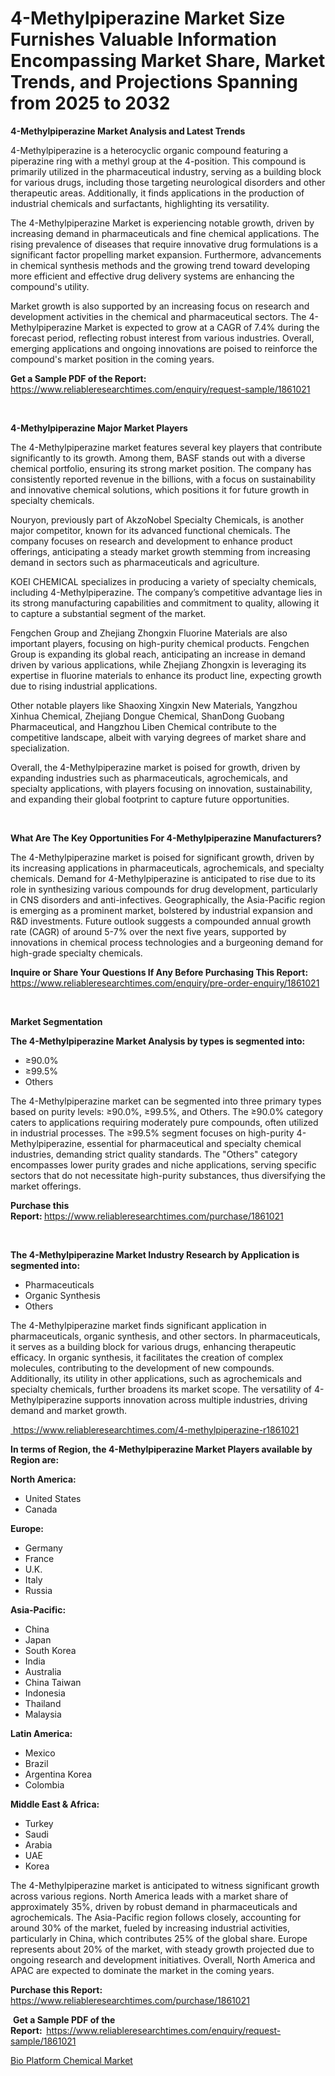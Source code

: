 <p><h1>4-Methylpiperazine Market Size Furnishes Valuable Information Encompassing Market Share, Market Trends, and Projections Spanning from 2025 to 2032</h1></p><p><strong>4-Methylpiperazine Market Analysis and Latest Trends</strong></p>
<p><p>4-Methylpiperazine is a heterocyclic organic compound featuring a piperazine ring with a methyl group at the 4-position. This compound is primarily utilized in the pharmaceutical industry, serving as a building block for various drugs, including those targeting neurological disorders and other therapeutic areas. Additionally, it finds applications in the production of industrial chemicals and surfactants, highlighting its versatility.</p><p>The 4-Methylpiperazine Market is experiencing notable growth, driven by increasing demand in pharmaceuticals and fine chemical applications. The rising prevalence of diseases that require innovative drug formulations is a significant factor propelling market expansion. Furthermore, advancements in chemical synthesis methods and the growing trend toward developing more efficient and effective drug delivery systems are enhancing the compound's utility.</p><p>Market growth is also supported by an increasing focus on research and development activities in the chemical and pharmaceutical sectors. The 4-Methylpiperazine Market is expected to grow at a CAGR of 7.4% during the forecast period, reflecting robust interest from various industries. Overall, emerging applications and ongoing innovations are poised to reinforce the compound's market position in the coming years.</p></p>
<p><strong>Get a Sample PDF of the Report:&nbsp;</strong> <a href="https://www.reliableresearchtimes.com/enquiry/request-sample/1861021?utm_campaign=3326&utm_medium=2&utm_source=Github&utm_content=ia&utm_term=03042025&utm_id=4-methylpiperazine">https://www.reliableresearchtimes.com/enquiry/request-sample/1861021</a></p>
<p>&nbsp;</p>
<p><strong>4-Methylpiperazine Major Market Players</strong></p>
<p><p>The 4-Methylpiperazine market features several key players that contribute significantly to its growth. Among them, BASF stands out with a diverse chemical portfolio, ensuring its strong market position. The company has consistently reported revenue in the billions, with a focus on sustainability and innovative chemical solutions, which positions it for future growth in specialty chemicals.</p><p>Nouryon, previously part of AkzoNobel Specialty Chemicals, is another major competitor, known for its advanced functional chemicals. The company focuses on research and development to enhance product offerings, anticipating a steady market growth stemming from increasing demand in sectors such as pharmaceuticals and agriculture. </p><p>KOEI CHEMICAL specializes in producing a variety of specialty chemicals, including 4-Methylpiperazine. The company’s competitive advantage lies in its strong manufacturing capabilities and commitment to quality, allowing it to capture a substantial segment of the market.</p><p>Fengchen Group and Zhejiang Zhongxin Fluorine Materials are also important players, focusing on high-purity chemical products. Fengchen Group is expanding its global reach, anticipating an increase in demand driven by various applications, while Zhejiang Zhongxin is leveraging its expertise in fluorine materials to enhance its product line, expecting growth due to rising industrial applications.</p><p>Other notable players like Shaoxing Xingxin New Materials, Yangzhou Xinhua Chemical, Zhejiang Dongue Chemical, ShanDong Guobang Pharmaceutical, and Hangzhou Liben Chemical contribute to the competitive landscape, albeit with varying degrees of market share and specialization.</p><p>Overall, the 4-Methylpiperazine market is poised for growth, driven by expanding industries such as pharmaceuticals, agrochemicals, and specialty applications, with players focusing on innovation, sustainability, and expanding their global footprint to capture future opportunities.</p></p>
<p>&nbsp;</p>
<p><strong>What Are The Key Opportunities For 4-Methylpiperazine Manufacturers?</strong></p>
<p><p>The 4-Methylpiperazine market is poised for significant growth, driven by its increasing applications in pharmaceuticals, agrochemicals, and specialty chemicals. Demand for 4-Methylpiperazine is anticipated to rise due to its role in synthesizing various compounds for drug development, particularly in CNS disorders and anti-infectives. Geographically, the Asia-Pacific region is emerging as a prominent market, bolstered by industrial expansion and R&D investments. Future outlook suggests a compounded annual growth rate (CAGR) of around 5-7% over the next five years, supported by innovations in chemical process technologies and a burgeoning demand for high-grade specialty chemicals.</p></p>
<p><strong>Inquire or Share Your Questions If Any Before Purchasing This Report:</strong> <a href="https://www.reliableresearchtimes.com/enquiry/pre-order-enquiry/1861021?utm_campaign=3326&utm_medium=2&utm_source=Github&utm_content=ia&utm_term=03042025&utm_id=4-methylpiperazine">https://www.reliableresearchtimes.com/enquiry/pre-order-enquiry/1861021</a></p>
<p>&nbsp;</p>
<p><strong>Market Segmentation</strong></p>
<p><strong>The 4-Methylpiperazine Market Analysis by types is segmented into:</strong></p>
<p><ul><li>≥90.0%</li><li>≥99.5%</li><li>Others</li></ul></p>
<p><p>The 4-Methylpiperazine market can be segmented into three primary types based on purity levels: ≥90.0%, ≥99.5%, and Others. The ≥90.0% category caters to applications requiring moderately pure compounds, often utilized in industrial processes. The ≥99.5% segment focuses on high-purity 4-Methylpiperazine, essential for pharmaceutical and specialty chemical industries, demanding strict quality standards. The "Others" category encompasses lower purity grades and niche applications, serving specific sectors that do not necessitate high-purity substances, thus diversifying the market offerings.</p></p>
<p><strong>Purchase this Report:&nbsp;</strong><a href="https://www.reliableresearchtimes.com/purchase/1861021?utm_campaign=3326&utm_medium=2&utm_source=Github&utm_content=ia&utm_term=03042025&utm_id=4-methylpiperazine">https://www.reliableresearchtimes.com/purchase/1861021</a></p>
<p>&nbsp;</p>
<p><strong>The 4-Methylpiperazine Market Industry Research by Application is segmented into:</strong></p>
<p><ul><li>Pharmaceuticals</li><li>Organic Synthesis</li><li>Others</li></ul></p>
<p><p>The 4-Methylpiperazine market finds significant application in pharmaceuticals, organic synthesis, and other sectors. In pharmaceuticals, it serves as a building block for various drugs, enhancing therapeutic efficacy. In organic synthesis, it facilitates the creation of complex molecules, contributing to the development of new compounds. Additionally, its utility in other applications, such as agrochemicals and specialty chemicals, further broadens its market scope. The versatility of 4-Methylpiperazine supports innovation across multiple industries, driving demand and market growth.</p></p>
<p><a href="https://www.reliableresearchtimes.com/4-methylpiperazine-r1861021?utm_campaign=3326&utm_medium=2&utm_source=Github&utm_content=ia&utm_term=03042025&utm_id=4-methylpiperazine">&nbsp;https://www.reliableresearchtimes.com/4-methylpiperazine-r1861021</a></p>
<p><strong>In terms of Region, the 4-Methylpiperazine Market Players available by Region are:</strong></p>
<p>
    <p> <strong> North America: </strong>
        <ul>
            <li>United States</li>
            <li>Canada</li>
        </ul>
        </p> 
    <p> <strong> Europe: </strong>
        <ul>
            <li>Germany</li>
            <li>France</li>
            <li>U.K.</li>
            <li>Italy</li>
            <li>Russia</li>
        </ul>
        </p> 
    <p> <strong> Asia-Pacific: </strong>
        <ul>
            <li>China</li>
            <li>Japan</li>
            <li>South Korea</li>
            <li>India</li>
            <li>Australia</li>
            <li>China Taiwan</li>
            <li>Indonesia</li>
            <li>Thailand</li>
            <li>Malaysia</li>
        </ul>
        </p> 
    <p> <strong> Latin America: </strong>
        <ul>
            <li>Mexico</li>
            <li>Brazil</li>
            <li>Argentina Korea</li>
            <li>Colombia</li>
        </ul>
        </p> 
    <p> <strong> Middle East & Africa: </strong>
        <ul>
            <li>Turkey</li>
            <li>Saudi</li>
            <li>Arabia</li>
            <li>UAE</li>
            <li>Korea</li>
        </ul>
    </p>
    </p>
<p><p>The 4-Methylpiperazine market is anticipated to witness significant growth across various regions. North America leads with a market share of approximately 35%, driven by robust demand in pharmaceuticals and agrochemicals. The Asia-Pacific region follows closely, accounting for around 30% of the market, fueled by increasing industrial activities, particularly in China, which contributes 25% of the global share. Europe represents about 20% of the market, with steady growth projected due to ongoing research and development initiatives. Overall, North America and APAC are expected to dominate the market in the coming years.</p></p>
<p><strong>Purchase this Report: </strong><a href="https://www.reliableresearchtimes.com/purchase/1861021?utm_campaign=3326&utm_medium=2&utm_source=Github&utm_content=ia&utm_term=03042025&utm_id=4-methylpiperazine">https://www.reliableresearchtimes.com/purchase/1861021</a></p>
<p>&nbsp;<strong>Get a Sample PDF of the Report:&nbsp;&nbsp;</strong><a href="https://www.reliableresearchtimes.com/enquiry/request-sample/1861021?utm_campaign=3326&utm_medium=2&utm_source=Github&utm_content=ia&utm_term=03042025&utm_id=4-methylpiperazine">https://www.reliableresearchtimes.com/enquiry/request-sample/1861021</a></p>
<p><strong></strong></p>
<p><p><a href="https://github.com/cobinaydin13/Market-Research-Report-List-1/blob/main/bio-platform-chemical-market.md?utm_campaign=3326&utm_medium=2&utm_source=Github&utm_content=ia&utm_term=03042025&utm_id=4-methylpiperazine">Bio Platform Chemical Market</a></p></p>
